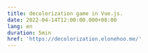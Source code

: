 ```yaml
---
title: decolorization game in Vue.js.
date: 2022-04-14T12:00:00.000+08:00
lang: en
duration: 5min
href: 'https://decolorization.elonehoo.me/'
---
```


<Title />
